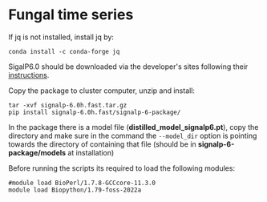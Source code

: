 # Fungal time series

If jq is not installed, install jq by:
```
conda install -c conda-forge jq
```

SigalP6.0 should be downloaded via the developer's sites following their [instructions](https://github.com/fteufel/signalp-6.0/blob/main/installation_instructions.md). 

Copy the package to cluster computer, unzip and install:
```
tar -xvf signalp-6.0h.fast.tar.gz
pip install signalp-6.0h.fast/signalp-6-package/
```
In the package there is a model file (**distilled_model_signalp6.pt**), copy the directory and make sure in the command the ```--model_dir``` option is pointing towards the directory of containing that file (should be in **signalp-6-package/models** at installation)

Before running the scripts its required to load the following modules:
```
#module load BioPerl/1.7.8-GCCcore-11.3.0
module load Biopython/1.79-foss-2022a
```


